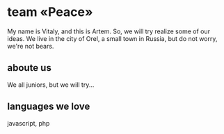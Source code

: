 # team «Peace»

My name is Vitaly, and this is Artem. So, we will try realize some of our ideas. We live in the city of Orel, a small town in Russia, but do not worry, we're not bears.

## aboute us

We all juniors, but we will try...

## languages we love

javascript, php

